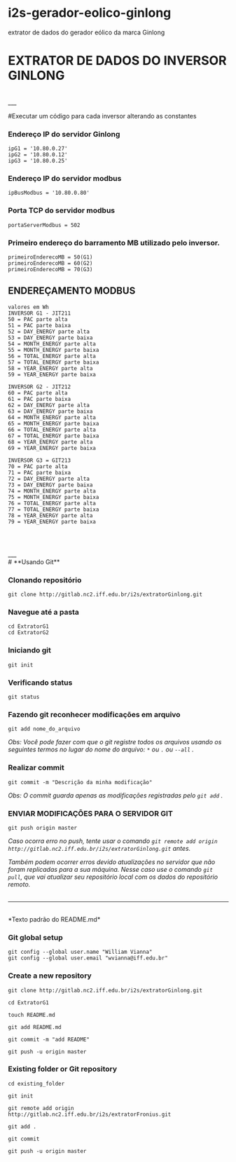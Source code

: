 # i2s-gerador-eolico-ginlong
extrator de dados do gerador eólico da marca Ginlong

# **EXTRATOR DE DADOS DO INVERSOR GINLONG**
<br>
___
<br>

#Executar um código para cada inversor alterando as constantes

### Endereço IP do servidor Ginlong
```
ipG1 = '10.80.0.27'
ipG2 = '10.80.0.12'
ipG3 = '10.80.0.25'
```
### Endereço IP do servidor modbus
```
ipBusModbus = '10.80.0.80'
```
### Porta TCP do servidor modbus
```
portaServerModbus = 502
```
### Primeiro endereço do barramento MB utilizado pelo inversor. 
```
primeiroEnderecoMB = 50(G1)
primeiroEnderecoMB = 60(G2)
primeiroEnderecoMB = 70(G3)
```

## ENDEREÇAMENTO MODBUS
```
valores em Wh
INVERSOR G1 - JIT211
50 = PAC parte alta
51 = PAC parte baixa
52 = DAY_ENERGY parte alta
53 = DAY_ENERGY parte baixa
54 = MONTH_ENERGY parte alta
55 = MONTH_ENERGY parte baixa
56 = TOTAL_ENERGY parte alta
57 = TOTAL_ENERGY parte baixa
58 = YEAR_ENERGY parte alta
59 = YEAR_ENERGY parte baixa

INVERSOR G2 - JIT212
60 = PAC parte alta
61 = PAC parte baixa
62 = DAY_ENERGY parte alta
63 = DAY_ENERGY parte baixa
64 = MONTH_ENERGY parte alta
65 = MONTH_ENERGY parte baixa
66 = TOTAL_ENERGY parte alta
67 = TOTAL_ENERGY parte baixa
68 = YEAR_ENERGY parte alta
69 = YEAR_ENERGY parte baixa

INVERSOR G3 = GIT213
70 = PAC parte alta
71 = PAC parte baixa
72 = DAY_ENERGY parte alta
73 = DAY_ENERGY parte baixa
74 = MONTH_ENERGY parte alta
75 = MONTH_ENERGY parte baixa
76 = TOTAL_ENERGY parte alta
77 = TOTAL_ENERGY parte baixa
78 = YEAR_ENERGY parte alta
79 = YEAR_ENERGY parte baixa



```


<br>
___
<br>
# **Usando Git**

### Clonando repositório
```
git clone http://gitlab.nc2.iff.edu.br/i2s/extratorGinlong.git
```

### Navegue até a pasta
```
cd ExtratorG1
cd ExtratorG2
```

### Iniciando git
```
git init
```

### Verificando status
```
git status
```

### Fazendo git reconhecer modificações em arquivo
```
git add nome_do_arquivo
```
*Obs: Você pode fazer com que o git registre todos os arquivos usando os seguintes termos no lugar do nome do arquivo: ``` * ``` ou ``` . ``` ou ``` --all ``` .*

### Realizar commit
```
git commit -m "Descrição da minha modificação"
```
*Obs: O commit guarda apenas as modificações registradas pelo ``` git add ``` .*

### ENVIAR MODIFICAÇÕES PARA O SERVIDOR GIT
```
git push origin master
```
*Caso ocorra erro no push, tente usar o comando ``` git remote add origin http://gitlab.nc2.iff.edu.br/i2s/extratorGinlong.git ``` antes.*

*Também podem ocorrer erros devido atualizações no servidor que não foram replicadas para a sua máquina. Nesse caso use o comando ``` git pull ```, que vai atualizar seu repositório local com os dados do repositório remoto.*
<br><br>
___
<br>
*Texto padrão do README.md*

### Git global setup
```
git config --global user.name "William Vianna"
git config --global user.email "wvianna@iff.edu.br"
```
### Create a new repository

` git clone http://gitlab.nc2.iff.edu.br/i2s/extratorGinlong.git `

` cd ExtratorG1 `

` touch README.md `

` git add README.md `

` git commit -m "add README" `

` git push -u origin master `


### Existing folder or Git repository

` cd existing_folder `

` git init `

` git remote add origin http://gitlab.nc2.iff.edu.br/i2s/extratorFronius.git `

` git add . `

` git commit `

` git push -u origin master `


